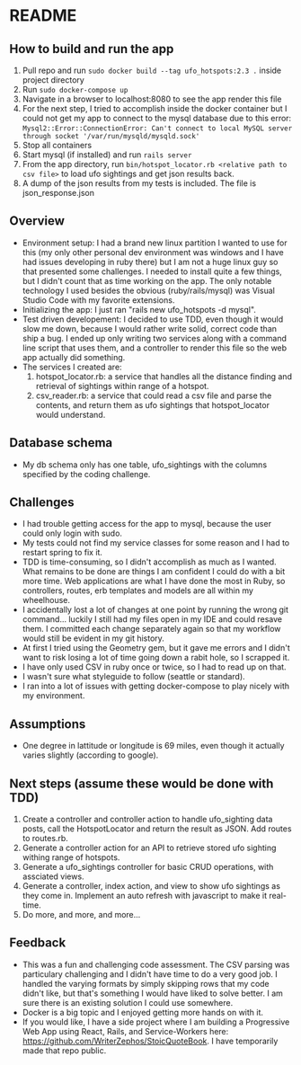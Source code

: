 # README

## How to build and run the app
1. Pull repo and run `sudo docker build --tag ufo_hotspots:2.3 .` inside project directory
2. Run `sudo docker-compose up`
3. Navigate in a browser to localhost:8080 to see the app render this file
4. For the next step, I tried to accomplish inside the docker container but I could not get my app to connect to the mysql database due to this error: `Mysql2::Error::ConnectionError: Can't connect to local MySQL server through socket '/var/run/mysqld/mysqld.sock'`
5. Stop all containers
6. Start mysql (if installed) and run `rails server`
7. From the app directory, run `bin/hotspot_locator.rb <relative path to csv file>` to load ufo sightings and get json results back.
8. A dump of the json results from my tests is included. The file is json_response.json

## Overview
* Environment setup: I had a brand new linux partition I wanted to use for this (my only other personal dev environment was windows and I have had issues developing in ruby there) but I am not a huge linux guy so that presented some challenges. I needed to install quite a few things, but I didn't count that as time working on the app. The only notable technology I used besides the obvious (ruby/rails/mysql) was Visual Studio Code with my favorite extensions.
* Initializing the app: I just ran "rails new ufo_hotspots -d mysql".
* Test driven developement: I decided to use TDD, even though it would slow me down, because I would rather write solid, correct code than ship a bug. I ended up only writing two services along with a command line script that uses them, and a controller to render this file so the web app actually did something.
* The services I created are:
  1. hotspot_locator.rb: a service that handles all the distance finding and retrieval of sightings within range of a hotspot.
  2. csv_reader.rb: a service that could read a csv file and parse the contents, and return them as ufo sightings that hotspot_locator would understand.

## Database schema

* My db schema only has one table, ufo_sightings with the columns specified by the coding challenge.

## Challenges
* I had trouble getting access for the app to mysql, because the user could only login with sudo.
* My tests could not find my service classes for some reason and I had to restart spring to fix it.
* TDD is time-consuming, so I didn't accomplish as much as I wanted. What remains to be done are things I am confident I could do with a bit more time. Web applications are what I have done the most in Ruby, so controllers, routes, erb templates and models are all within my wheelhouse.
* I accidentally lost a lot of changes at one point by running the wrong git command... luckily I still had my files open in my IDE and could resave them. I committed each change separately again so that my workflow would still be evident in my git history.
* At first I tried using the Geometry gem, but it gave me errors and I didn't want to risk losing a lot of time going down a rabit hole, so I scrapped it.
* I have only used CSV in ruby once or twice, so I had to read up on that.
* I wasn't sure what styleguide to follow (seattle or standard).
* I ran into a lot of issues with getting docker-compose to play nicely with my environment.

## Assumptions
* One degree in lattitude or longitude is 69 miles, even though it actually varies slightly (according to google).

## Next steps (assume these would be done with TDD)
1. Create a controller and controller action to handle ufo_sighting data posts, call the HotspotLocator and return the result as JSON. Add routes to routes.rb.
2. Generate a controller action for an API to retrieve stored ufo sighting withing range of hotspots.
3. Generate a ufo_sightings controller for basic CRUD operations, with assciated views.
4. Generate a controller, index action, and view to show ufo sightings as they come in. Implement an auto refresh with javascript to make it real-time.
5. Do more, and more, and more...

## Feedback
* This was a fun and challenging code assessment. The CSV parsing was particulary challenging and I didn't have time to do a very good job. I handled the varying formats by simply skipping rows that my code didn't like, but that's something I would have liked to solve better. I am sure there is an existing solution I could use somewhere.
* Docker is a big topic and I enjoyed getting more hands on with it.
* If you would like, I have a side project where I am building a Progressive Web App using React, Rails, and Service-Workers here: https://github.com/WriterZephos/StoicQuoteBook. I have temporarily made that repo public.
